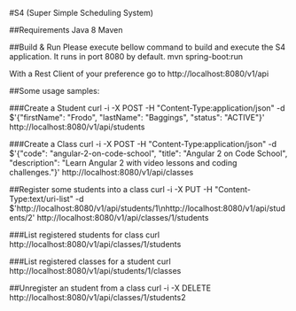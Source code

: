 #S4 (Super Simple Scheduling System)

##Requirements
  Java 8
  Maven

##Build & Run
Please execute bellow command to build and execute the S4 application. It runs in port 8080 by default.
 mvn spring-boot:run

With a Rest Client of your preference go to http://localhost:8080/v1/api


##Some usage samples:

###Create a Student
curl -i -X POST -H "Content-Type:application/json" -d $'{"firstName": "Frodo", "lastName": "Baggings", "status": "ACTIVE"}' http://localhost:8080/v1/api/students

###Create a Class
curl -i -X POST -H "Content-Type:application/json" -d $'{"code": "angular-2-on-code-school", "title": "Angular 2 on Code School", "description": "Learn Angular 2 with video lessons and coding challenges."}' http://localhost:8080/v1/api/classes


##Register some students into a class
curl -i -X PUT -H "Content-Type:text/uri-list" -d $'http://localhost:8080/v1/api/students/1\nhttp://localhost:8080/v1/api/students/2' http://localhost:8080/v1/api/classes/1/students

###List registered students for class
curl http://localhost:8080/v1/api/classes/1/students

###List registered classes for a student
curl http://localhost:8080/v1/api/students/1/classes

##Unregister an student from a class
curl -i -X DELETE http://localhost:8080/v1/api/classes/1/students2
